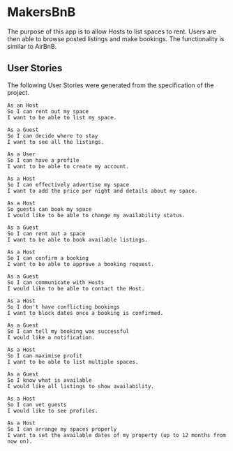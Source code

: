 # MakersBnB

The purpose of this app is to allow Hosts to list spaces to rent. Users are then able to browse posted listings and make bookings. The functionality is similar to AirBnB.

## User Stories

The following User Stories were generated from the specification of the project.
```
As an Host 
So I can rent out my space
I want to be able to list my space.

As a Guest
So I can decide where to stay
I want to see all the listings.

As a User
So I can have a profile
I want to be able to create my account.

As a Host
So I can effectively advertise my space
I want to add the price per night and details about my space.

As a Host
So guests can book my space
I would like to be able to change my availability status.

As a Guest
So I can rent out a space
I want to be able to book available listings.

As a Host
So I can confirm a booking
I want to be able to approve a booking request.

As a Guest
So I can communicate with Hosts
I would like to be able to contact the Host.

As a Host
So I don't have conflicting bookings
I want to block dates once a booking is confirmed.

As a Guest
So I can tell my booking was successful
I would like a notification.

As a Host
So I can maximise profit
I want to be able to list multiple spaces.

As a Guest
So I know what is available
I would like all listings to show availability.

As a Host
So I can vet guests
I would like to see profiles.

As a Host
So I can arrange my spaces properly
I want to set the available dates of my property (up to 12 months from now on).
```